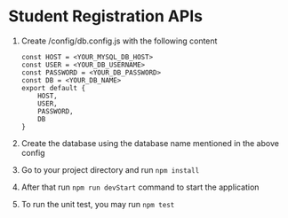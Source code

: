 # Student Registration APIs

1. Create /config/db.config.js with the following content
      ```
      const HOST = <YOUR_MYSQL_DB_HOST>
      const USER = <YOUR_DB_USERNAME>
      const PASSWORD = <YOUR_DB_PASSWORD>
      const DB = <YOUR_DB_NAME>
      export default {
          HOST,
          USER,
          PASSWORD,
          DB
      }
      ```

2. Create the database using the database name mentioned in the above config
3. Go to your project directory and run ```npm install```
4. After that run ```npm run devStart``` command to start the application
5. To run the unit test, you may run ```npm test```
